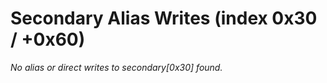 # Secondary Alias Writes (index 0x30 / +0x60)

_No alias or direct writes to secondary[0x30] found._